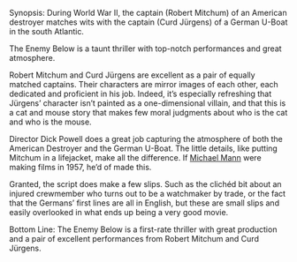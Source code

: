 Synopsis: During World War II, the captain (Robert Mitchum) of an American destroyer matches wits with the captain (Curd Jürgens) of a German U-Boat in the south Atlantic.

The Enemy Below is a taunt thriller with top-notch performances and great atmosphere.

Robert Mitchum and Curd Jürgens are excellent as a pair of equally matched captains.  Their characters are mirror images of each other, each dedicated and proficient in his job.  Indeed, it’s especially refreshing that Jürgens’ character isn’t painted as a one-dimensional villain, and that this is a cat and mouse story that makes few moral judgments about who is the cat and who is the mouse.

Director Dick Powell does a great job capturing the atmosphere of both the American Destroyer and the German U-Boat.  The little details, like putting Mitchum in a lifejacket, make all the difference.  If <a href="/browse/michael-mann/">Michael Mann</a> were making films in 1957, he’d of made this.

Granted, the script does make a few slips.  Such as the clichéd bit about an injured crewmember who turns out to be a watchmaker by trade, or the fact that the Germans’ first lines are all in English, but these are small slips and easily overlooked in what ends up being a very good movie.

Bottom Line: The Enemy Below is a first-rate thriller with great production and a pair of excellent performances from Robert Mitchum and Curd Jürgens.
